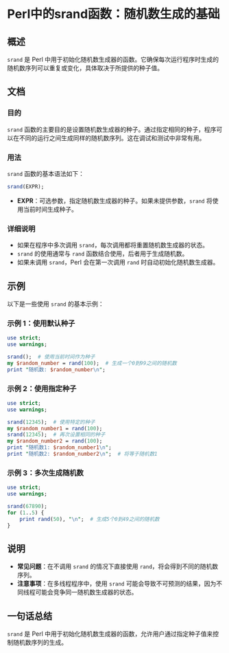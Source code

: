 <!--
Meta Description: # Perl中的srand函数：随机数生成的基础 ## 概述 `srand` 是 Perl 中用于初始化随机数生成器的函数。它确保每次运行程序时生成的随机数序列可以重复或变化，具体取决于所提供的种子值。 ## 文档 ### 目的 `srand` 函数的主要目的是设置随机数生成器的种子。通过指定相同的...
Meta Keywords: srand, perl, rand, use, print
-->

# Perl中的srand函数：随机数生成的基础

## 概述
`srand` 是 Perl 中用于初始化随机数生成器的函数。它确保每次运行程序时生成的随机数序列可以重复或变化，具体取决于所提供的种子值。

## 文档
### 目的
`srand` 函数的主要目的是设置随机数生成器的种子。通过指定相同的种子，程序可以在不同的运行之间生成同样的随机数序列。这在调试和测试中非常有用。

### 用法
`srand` 函数的基本语法如下：
```perl
srand(EXPR);
```
- **EXPR**：可选参数，指定随机数生成器的种子。如果未提供参数，`srand` 将使用当前时间生成种子。

### 详细说明
- 如果在程序中多次调用 `srand`，每次调用都将重置随机数生成器的状态。
- `srand` 的使用通常与 `rand` 函数结合使用，后者用于生成随机数。
- 如果未调用 `srand`，Perl 会在第一次调用 `rand` 时自动初始化随机数生成器。

## 示例
以下是一些使用 `srand` 的基本示例：

### 示例 1：使用默认种子
```perl
use strict;
use warnings;

srand();  # 使用当前时间作为种子
my $random_number = rand(100);  # 生成一个0到99之间的随机数
print "随机数: $random_number\n";
```

### 示例 2：使用指定种子
```perl
use strict;
use warnings;

srand(12345);  # 使用特定的种子
my $random_number1 = rand(100);
srand(12345);  # 再次设置相同的种子
my $random_number2 = rand(100);
print "随机数1: $random_number1\n";
print "随机数2: $random_number2\n";  # 将等于随机数1
```

### 示例 3：多次生成随机数
```perl
use strict;
use warnings;

srand(67890);
for (1..5) {
    print rand(50), "\n";  # 生成5个0到49之间的随机数
}
```

## 说明
- **常见问题**：在不调用 `srand` 的情况下直接使用 `rand`，将会得到不同的随机数序列。
- **注意事项**：在多线程程序中，使用 `srand` 可能会导致不可预测的结果，因为不同线程可能会竞争同一随机数生成器的状态。

## 一句话总结
`srand` 是 Perl 中用于初始化随机数生成器的函数，允许用户通过指定种子值来控制随机数序列的生成。